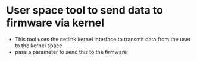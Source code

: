 # User space tool to send data to firmware via kernel

* This tool uses the netlink kernel interface to transmit data from the user to the kernel space
* pass a parameter to send this to the firmware
